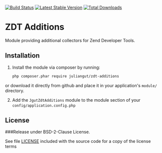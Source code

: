 [![Build Status](https://travis-ci.org/juliangut/zdt-additions.svg?branch=master)](https://travis-ci.org/juliangut/zdt-additions)
[![Latest Stable Version](https://poser.pugx.org/juliangut/zdt-additions/v/stable.svg)](https://packagist.org/packages/juliangut/zdt-additions)
[![Total Downloads](https://poser.pugx.org/juliangut/zdt-additions/downloads.svg)](https://packagist.org/packages/juliangut/zdt-additions)

ZDT Additions
=============

Module providing additional collectors for Zend Developer Tools.


Installation
------------

1. Install the module via composer by running:

   ```sh
   php composer.phar require juliangut/zdt-additions
   ```

or download it directly from github and place it in your application's `module/` directory.

2. Add the `JgutZdtAdditions` module to the module section of your `config/application.config.php`


License
-------

###Release under BSD-2-Clause License.

See file [LICENSE](https://github.com/juliangut/zdt-additions/blob/master/LICENSE) included with the source code for a copy of the license terms
